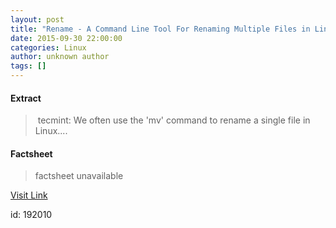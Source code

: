 ```yaml
---
layout: post
title: "Rename - A Command Line Tool For Renaming Multiple Files in Linux"
date: 2015-09-30 22:00:00
categories: Linux
author: unknown author
tags: []
---
```



#### Extract
>&nbsp;tecmint: We often use the 'mv' command to rename a single file in Linux....

#### Factsheet
>factsheet unavailable

[Visit Link](http://www.linuxtoday.com/developer/rename-a-command-line-tool-for-renaming-multiple-files-in-linux-150928224016.html)

id:  192010


